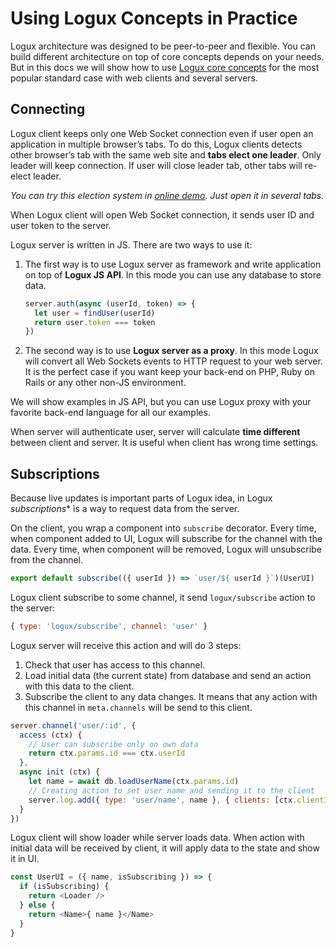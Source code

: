 # Using Logux Concepts in Practice

Logux architecture was designed to be peer-to-peer and flexible.
You can build different architecture on top of core concepts depends
on your needs. But in this docs we will show how to use
[Logux core concepts](./core.md) for the most popular standard case
with web clients and several servers.


## Connecting

Logux client keeps only one Web Socket connection even if user open
an application in multiple browser’s tabs. To do this, Logux clients
detects other browser’s tab with the same web site
and **tabs elect one leader**. Only leader will keep connection.
If user will close leader tab, other tabs will re-elect leader.

*You can try this election system in [online demo].
Just open it in several tabs.*

[online demo]: https://logux.github.io/client/

When Logux client will open Web Socket connection, it sends user ID
and user token to the server.

Logux server is written in JS. There are two ways to use it:

1. The first way is to use Logux server as framework and write application
  on top of **Logux JS API**. In this mode you can use any database
  to store data.

    ```js
    server.auth(async (userId, token) => {
      let user = findUser(userId)
      return user.token === token
    })
    ```
2. The second way is to use **Logux server as a proxy**. In this mode Logux will
   convert all Web Sockets events to HTTP request to your web server.
   It is the perfect case if you want keep your back-end on PHP, Ruby on Rails
   or any other non-JS environment.

We will show examples in JS API, but you can use Logux proxy with your favorite
back-end language for all our examples.

When server will authenticate user, server will calculate **time different**
between client and server. It is useful when client has wrong time settings.


## Subscriptions

Because live updates is important parts of Logux idea, in Logux
*subscriptions** is a way to request data from the server.

On the client, you wrap a component into `subscribe` decorator. Every time,
when component added to UI, Logux will subscribe for the channel with the data.
Every time, when component will be removed, Logux will unsubscribe
from the channel.

```js
export default subscribe(({ userId }) => `user/${ userId }`)(UserUI)
```

Logux client subscribe to some channel, it send `logux/subscribe` action
to the server:

```js
{ type: 'logux/subscribe', channel: 'user' }
```

Logux server will receive this action and will do 3 steps:

1. Check that user has access to this channel.
2. Load initial data (the current state) from database and send an action
   with this data to the client.
3. Subscribe the client to any data changes. It means that any action with
   this channel in `meta.channels` will be send to this client.

```js
server.channel('user/:id', {
  access (ctx) {
    // User can subscribe only on own data
    return ctx.params.id === ctx.userId
  },
  async init (ctx) {
    let name = await db.loadUserName(ctx.params.id)
    // Creating action to set user name and sending it to the client
    server.log.add({ type: 'user/name', name }, { clients: [ctx.clientId] } )
  }
})
```

Logux client will show loader while server loads data. When action with initial
data will be received by client, it will apply data to the state and show it
in UI.

```js
const UserUI = ({ name, isSubscribing }) => {
  if (isSubscribing) {
    return <Loader />
  } else {
    return <Name>{ name }</Name>
  }
}
```
